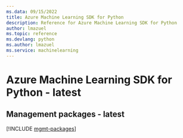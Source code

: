 ```yaml
---
ms.data: 09/15/2022
title: Azure Machine Learning SDK for Python
description: Reference for Azure Machine Learning SDK for Python
author: lmazuel
ms.topic: reference
ms.devlang: python
ms.author: lmazuel
ms.service: machinelearning
---
```

# Azure Machine Learning SDK for Python - latest

## Management packages - latest
[!INCLUDE [mgmt-packages](machine-learning-mgmt-index.md)]